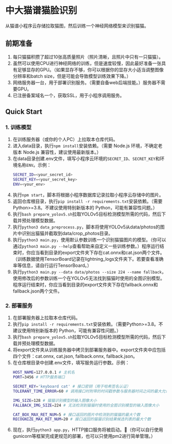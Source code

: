 # 中大猫谱猫脸识别

从猫谱小程序云存储拉取猫图，然后训练一个神经网络模型来识别猫猫。

## 前期准备

1. 每只猫猫积攒了超过10张高质量照片（照片清晰，且照片中只有一只猫猫）。
2. 虽然可以使用CPU进行神经网络的训练，但是速度较慢，因此最好准备一张具有足够显存的GPU。（如果显存不够，你可以根据你的显存大小适当调整图像分辨率和batch size，但是可能会导致模型训练效果下降。）
3. 网络服务器一台，用于部署识别服务。（需要自备web后端技能。）服务器不需要GPU。
4. 已注册备案域名一个，获取SSL，用于小程序调用服务。

## Quick Start

### 1. 训练模型

1. 在训练服务器（或你的个人PC）上拉取本仓库代码。
2. 进入data目录，执行`npm install`安装依赖。（需要 Node.js 环境，不确定老版本 Node.js 兼容性，建议使用最新版本。）
3. 在data目录创建.env文件，填写小程序云环境的`SECRET_ID`、`SECRET_KEY`和环境名称`ENV`。示例：
    ```bash
    SECRET_ID=<your_secret_id>
    SECRET_KEY=<your_secret_key>
    ENV=<your_env>
    ```
4. 执行`npm start`，脚本将根据小程序数据库记录拉取小程序云存储中的图片。
5. 返回仓库根目录，执行`pip install -r requirements.txt`安装依赖。（需要Python>=3.8。不建议使用特别新版本的 Python，可能有兼容性问题。）
6. 执行`bash prepare_yolov5.sh`拉取YOLOv5目标检测模型所需的代码，然后下载并预处理模型数据。
7. 执行`python3 data_preprocess.py`，脚本将使用YOLOv5从data/photos的图片中识别出猫猫并截取到data/crop_photos目录。
8. 执行`python3 main.py`，使用默认参数训练一个识别猫猫图片的模型。（你可以通过`python3 main.py --help`查看帮助来自定义一些训练参数。）程序运行结束时，你应当看到目录的export文件夹下存在cat.onnx和cat.json两个文件。（训练数据使用TensorBoard记录在lightning_logs文件夹下。若要查看准确率等信息，请自行运行TensorBoard。）
9. 执行`python3 main.py --data data/photos --size 224 --name fallback`，使用修改后的参数训练一个在YOLOv5无法找到猫猫时使用的全图识别模型。程序运行结束时，你应当看到目录的export文件夹下存在fallback.onnx和fallback.json两个文件。

### 2. 部署服务

1. 在部署服务器上拉取本仓库代码。
2. 执行`pip install -r requirements.txt`安装依赖。（需要Python>=3.8。不建议使用特别新版本的 Python，可能有兼容性问题。）
3. 执行`bash prepare_yolov5.sh`拉取YOLOv5目标检测模型所需的代码，然后下载并预处理模型数据。
4. 将export文件夹从训练服务器中拷贝到部署服务器中。export文件夹中应包括四个文件：cat.onnx, cat.json, fallback.onnx, fallback.json。
5. 在仓库根目录中创建.env文件，填写服务运行参数。示例：
    ```bash
    HOST_NAME=127.0.0.1 # 主机名
    PORT=3456 # HTTP服务端口

    SECRET_KEY='keyboard cat' # 接口密钥（用于哈希签名认证）
    TOLERANT_TIME_ERROR=60 # 调用接口时附带的时间戳参数与服务器时间之间的最大允许误差（单位：s）

    IMG_SIZE=128 # 猫猫识别模型的输入图像大小
    FALLBACK_IMG_SIZE=224 # 无法检测到猫猫时使用的全图识别模型的输入图像大小

    CAT_BOX_MAX_RET_NUM=5 # 接口返回的图片中检测到的猫猫的最大个数
    RECOGNIZE_MAX_RET_NUM=20 # 接口返回的猫猫识别结果候选列表的最大个数
    ```
6. 现在，执行`python3 app.py`，HTTP接口服务将被启动。🎉（你可以自行使用gunicorn等框架完成更规范的部署，也可以只使用pm2进行简单管理。）
